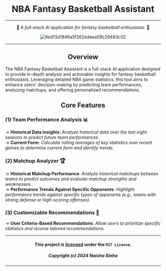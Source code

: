 <div align="center">
  
# NBA Fantasy Basketball Assistant

***

🏀 _A full-stack AI application for fantasy basketball enthusiasts._ 🏀

![9ed13d1846a5f262edaea59c29483c02](https://github.com/naishasinha/NBA-Fantasy-Assistant/assets/117387359/b33e4381-c769-42e4-b8f5-d794aebb213b)


***
## Overview 

<div align = "left">
The NBA Fantasy Basketball Assistant is a full-stack AI application designed to provide in-depth analysis and actionable insights for fantasy basketball enthusiasts. Leveraging detailed NBA game statistics, this tool aims to enhance users' decision-making by predicting team performances, analyzing matchups, and offering personalized recommendations.
</div>

## Core Features

<div align = "left">
  
### (1) Team Performance Analysis 📊
  
→ **Historical Data Insights**: _Analyze historical data over the last eight seasons to predict future team performances._ <br>
→ **Current Form**: _Calculate rolling averages of key statistics over recent games to determine current form and identify trends._

### (2) Matchup Analyzer 🏆
→ **Historical Matchup Performance**: _Analyze historical matchups between teams to predict outcomes and evaluate matchup strengths and weaknesses._ <br>
→ **Performance Trends Against Specific Opponents**: _Highlight performance trends against specific types of opponents (e.g., teams with strong defense or high-scoring offenses)._

### (3) Customizable Recommendations 📝
→ **User Criteria-Based Recommendations**: _Allow users to prioritize specific statistics and receive tailored recommendations._
</div>

***
#### This project is [licensed](LICENSE) under the `MIT License`.
##### _Copyright (c) 2024 Naisha Sinha_

***
</div>
